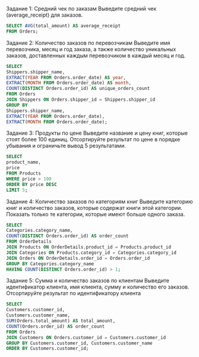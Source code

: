 Задание 1: Средний чек по заказам
Выведите средний чек (average_receipt) для заказов.
```sql
SELECT AVG(total_amount) AS average_receipt
FROM Orders;
```
Задание 2: Количество заказов по перевозчикам
Выведите имя перевозчика, месяц и год заказа, а также количество уникальных
заказов, доставленных каждым перевозчиком в каждый месяц и год.

```sql
SELECT
Shippers.shipper_name,
EXTRACT(YEAR FROM Orders.order_date) AS year,
EXTRACT(MONTH FROM Orders.order_date) AS month,
COUNT(DISTINCT Orders.order_id) AS unique_orders_count
FROM Orders
JOIN Shippers ON Orders.shipper_id = Shippers.shipper_id
GROUP BY
Shippers.shipper_name,
EXTRACT(YEAR FROM Orders.order_date),
EXTRACT(MONTH FROM Orders.order_date);
```
Задание 3: Продукты по цене
Выведите название и цену книг, которые стоят более 100 единиц. Отсортируйте
результат по цене в порядке убывания и ограничьте вывод 5 результатами.

```sql
SELECT
product_name,
price
FROM Products
WHERE price > 100
ORDER BY price DESC
LIMIT 5;
```
Задание 4: Количество заказов по категориям книг
Выведите категорию книг и количество заказов, которые содержат книги этой
категории. Показать только те категории, которые имеют больше одного заказа.

```sql
SELECT
Categories.category_name,
COUNT(DISTINCT Orders.order_id) AS order_count
FROM OrderDetails
JOIN Products ON OrderDetails.product_id = Products.product_id
JOIN Categories ON Products.category_id = Categories.category_id
JOIN Orders ON OrderDetails.order_id = Orders.order_id
GROUP BY Categories.category_name
HAVING COUNT(DISTINCT Orders.order_id) > 1;
```
Задание 5: Сумма и количество заказов по клиентам
Выведите идентификатор клиента, имя клиента, сумму и количество его заказов.
Отсортируйте результат по идентификатору клиента

```sql
SELECT
Customers.customer_id,
Customers.customer_name,
SUM(Orders.total_amount) AS total_amount,
COUNT(Orders.order_id) AS order_count
FROM Orders
JOIN Customers ON Orders.customer_id = Customers.customer_id
GROUP BY Customers.customer_id, Customers.customer_name
ORDER BY Customers.customer_id;
```

